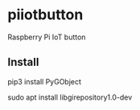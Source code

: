 # piiotbutton
Raspberry Pi IoT button


## Install

pip3 install PyGObject

sudo apt install libgirepository1.0-dev
